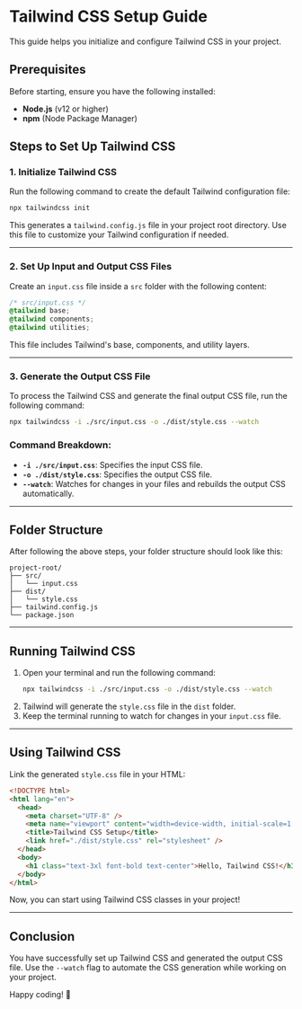 # Tailwind CSS Setup Guide

This guide helps you initialize and configure Tailwind CSS in your project.

## Prerequisites

Before starting, ensure you have the following installed:

- **Node.js** (v12 or higher)
- **npm** (Node Package Manager)

## Steps to Set Up Tailwind CSS

### 1. Initialize Tailwind CSS

Run the following command to create the default Tailwind configuration file:

```bash
npx tailwindcss init
```

This generates a `tailwind.config.js` file in your project root directory. Use this file to customize your Tailwind configuration if needed.

---

### 2. Set Up Input and Output CSS Files

Create an `input.css` file inside a `src` folder with the following content:

```css
/* src/input.css */
@tailwind base;
@tailwind components;
@tailwind utilities;
```

This file includes Tailwind's base, components, and utility layers.

---

### 3. Generate the Output CSS File

To process the Tailwind CSS and generate the final output CSS file, run the following command:

```bash
npx tailwindcss -i ./src/input.css -o ./dist/style.css --watch
```

### Command Breakdown:

- **`-i ./src/input.css`**: Specifies the input CSS file.
- **`-o ./dist/style.css`**: Specifies the output CSS file.
- **`--watch`**: Watches for changes in your files and rebuilds the output CSS automatically.

---

## Folder Structure

After following the above steps, your folder structure should look like this:

```
project-root/
├── src/
│   └── input.css
├── dist/
│   └── style.css
├── tailwind.config.js
└── package.json
```

---

## Running Tailwind CSS

1. Open your terminal and run the following command:
   ```bash
   npx tailwindcss -i ./src/input.css -o ./dist/style.css --watch
   ```
2. Tailwind will generate the `style.css` file in the `dist` folder.
3. Keep the terminal running to watch for changes in your `input.css` file.

---

## Using Tailwind CSS

Link the generated `style.css` file in your HTML:

```html
<!DOCTYPE html>
<html lang="en">
  <head>
    <meta charset="UTF-8" />
    <meta name="viewport" content="width=device-width, initial-scale=1.0" />
    <title>Tailwind CSS Setup</title>
    <link href="./dist/style.css" rel="stylesheet" />
  </head>
  <body>
    <h1 class="text-3xl font-bold text-center">Hello, Tailwind CSS!</h1>
  </body>
</html>
```

Now, you can start using Tailwind CSS classes in your project!

---

## Conclusion

You have successfully set up Tailwind CSS and generated the output CSS file. Use the `--watch` flag to automate the CSS generation while working on your project.

Happy coding! 🚀
